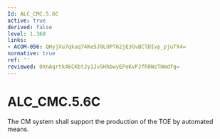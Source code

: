 ```yaml
---
Id: ALC_CMC.5.6C
active: true
derived: false
level: 1.368
links:
- ACOM-056: QHyjXu7qkaq74Ke5J9LUPT62jE3GvBClDIvp_pjuTX4=
normative: true
ref: ''
reviewed: 0XnAqrtk46CKbtJy1Jv5HhbwyEPoKvPJfR8WzTHmdfg=
---
```


# ALC_CMC.5.6C

The CM system shall support the production of the TOE by automated means.